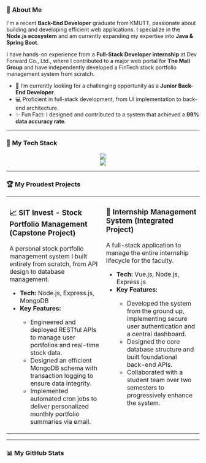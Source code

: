 ### 🤔 **About Me**

I'm a recent **Back-End Developer** graduate from KMUTT, passionate about building and developing efficient web applications. I specialize in the **Node.js ecosystem** and am currently expanding my expertise into **Java & Spring Boot**.

I have hands-on experience from a **Full-Stack Developer internship** at Dev Forward Co., Ltd., where I contributed to a major web portal for **The Mall Group** and have independently developed a FinTech stock portfolio management system from scratch.

- 🔭 I’m currently looking for a challenging opportunity as a **Junior Back-End Developer**.
- 💻 Proficient in full-stack development, from UI implementation to back-end architecture.
- ✨ Fun Fact: I designed and contributed to a system that achieved a **99% data accuracy rate**.

---

### 🚀 **My Tech Stack**

<p align="center">
  <a href="https://skillicons.dev">
    <img src="https://skillicons.dev/icons?i=java,spring,nodejs,express,javascript,typescript,vue,react,tailwind,html,css" />
    <br>
    <img src="https://skillicons.dev/icons?i=mysql,mongodb,docker,git,github,postman,vscode,idea" />
  </a>
</p>

---

### 🏆 **My Proudest Projects**

<table width="100%">
<tr>
<td width="50%" valign="top">
  <h3>📈 SIT Invest - Stock Portfolio Management (Capstone Project)</h3>
  <p>A personal stock portfolio management system I built entirely from scratch, from API design to database management.</p>
  <ul>
    <li><strong>Tech:</strong> Node.js, Express.js, MongoDB</li>
    <li><strong>Key Features:</strong></li>
    <ul>
      <li>Engineered and deployed RESTful APIs to manage user portfolios and real-time stock data.</li>
      <li>Designed an efficient MongoDB schema with transaction logging to ensure data integrity.</li>
      <li>Implemented automated cron jobs to deliver personalized monthly portfolio summaries via email.</li>
    </ul>
  </ul>
</td>
<td width="50%" valign="top">
  <h3>🏢 Internship Management System (Integrated Project)</h3>
  <p>A full-stack application to manage the entire internship lifecycle for the faculty.</p>
  <ul>
    <li><strong>Tech:</strong> Vue.js, Node.js, Express.js</li>
    <li><strong>Key Features:</strong></li>
    <ul>
        <li>Developed the system from the ground up, implementing secure user authentication and a central dashboard.</li>
        <li>Designed the core database structure and built foundational back-end APIs.</li>
        <li>Collaborated with a student team over two semesters to progressively enhance the system.</li>
    </ul>
  </ul>
</td>
</tr>
</table>

---

### 📊 **My GitHub Stats**

<p align="center">
  <a href="
